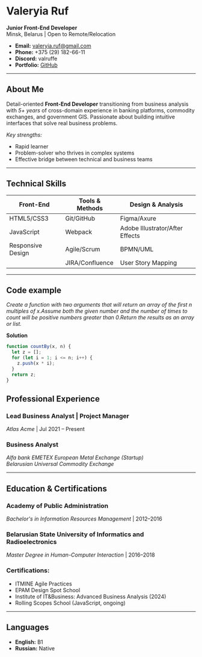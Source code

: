 # Valeryia Ruf

**Junior Front-End Developer**  
Minsk, Belarus | Open to Remote/Relocation

* **Email:** [valeryia.ruf@gmail.com](mailto:valeryia.ruf@gmail.com)  
* **Phone:** +375 (29) 182-66-11  
* **Discord:** valruffe  
* **Portfolio:** [GitHub](https://github.com/V-Ruffe)

---

## About Me

Detail-oriented **Front-End Developer** transitioning from business analysis with *5+ years* of cross-domain experience in banking platforms, commodity exchanges, and government GIS. Passionate about building intuitive interfaces that solve real business problems.

*Key strengths:*  
* Rapid learner 
* Problem-solver who thrives in complex systems
* Effective bridge between technical and business teams  

---

## Technical Skills

| **Front-End**     | **Tools & Methods** | **Design & Analysis**           |
| ----------------- | ------------------- | ------------------------------- |
| HTML5/CSS3        | Git/GitHub          | Figma/Axure                     |
| JavaScript        | Webpack             | Adobe Illustrator/After Effects |
| Responsive Design | Agile/Scrum         | BPMN/UML                        |
|                   | JIRA/Confluence     | User Story Mapping              | 

---

## Code example

*Create a function with two arguments that will return an array of the first n multiples of x.Assume both the given number and the number of times to count will be positive numbers greater than 0.Return the results as an array or list.*

**Solution**
```javascript
function countBy(x, n) {
  let z = [];
  for (let i = 1; i <= n; i++) {
    z.push(x * i);
  }
  return z;
}
```

## Professional Experience

### **Lead Business Analyst | Project Manager**  
*Atlas Acme* | Jul 2021 – Present  
### **Business Analyst** 
*Alfa bank* 
*EMETEX European Metal Exchange (Startup)*  
*Belarusian Universal Commodity Exchange* 

---

## Education & Certifications

### **Academy of Public Administration**  
*Bachelor's in Information Resources Management* | 2012–2016  

### **Belarusian State University of Informatics and Radioelectronics**  
*Master Degree in Human-Computer Interaction* | 2016–2018  

### **Certifications:**  
* ITMINE Agile Practices 
* EPAM Design Spot School 
* Institute of IT&Business: Advanced Business Analysis (2024)  
* Rolling Scopes School (JavaScript, ongoing)  

---

## Languages  
* **English:** B1
* **Russian:** Native  